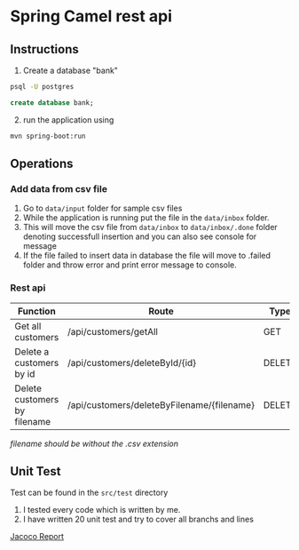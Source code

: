 # Spring Camel rest api

## Instructions

1. Create a database "bank"

```bash
psql -U postgres
```

```sql
create database bank;
```

2. run the application using

```bash
mvn spring-boot:run
```

## Operations

### Add data from csv file

1. Go to `data/input` folder for sample csv files
2. While the application is running put the file in the `data/inbox` folder.
3. This will move the csv file from `data/inbox` to `data/inbox/.done` folder denoting successfull insertion and you can also see console for message
4. If the file failed to insert data in database the file will move to .failed folder and throw error and print error message to console.

### Rest api

| Function                     | Route                                      | Type   | Return                            |
| ---------------------------- | ------------------------------------------ | ------ | --------------------------------- |
| Get all customers            | /api/customers/getAll                      | GET    | Customers[]                       |
| Delete a customers by id     | /api/customers/deleteById/{id}             | DELETE | Customer                          |
| Delete customers by filename | /api/customers/deleteByFilename/{filename} | DELETE | String denoting customers deleted |

_filename should be without the .csv extension_

## Unit Test

Test can be found in the `src/test` directory

1. I tested every code which is written by me.
2. I have written 20 unit test and try to cover all branchs and lines

<a href="https://rishavmngo.github.io/jacoco-report-camel-csv-spring/">Jacoco Report</a>
